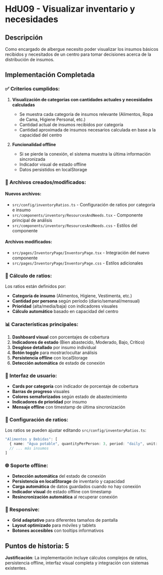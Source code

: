# HdU09 - Visualizar inventario y necesidades

## Descripción
Como encargado de albergue necesito poder visualizar los insumos básicos recibidos y necesitados de un centro para tomar decisiones acerca de la distribución de insumos.

## Implementación Completada

### ✅ Criterios cumplidos:

1. **Visualización de categorías con cantidades actuales y necesidades calculadas**
   - Se muestra cada categoría de insumos relevante (Alimentos, Ropa de Cama, Higiene Personal, etc.)
   - Cantidad actual de insumos recibidos por categoría
   - Cantidad aproximada de insumos necesarios calculada en base a la capacidad del centro

2. **Funcionalidad offline**
   - Si se pierde la conexión, el sistema muestra la última información sincronizada
   - Indicador visual de estado offline
   - Datos persistidos en localStorage

### 📁 Archivos creados/modificados:

#### Nuevos archivos:
- `src/config/inventoryRatios.ts` - Configuración de ratios por categoría e insumo
- `src/components/inventory/ResourcesAndNeeds.tsx` - Componente principal de análisis
- `src/components/inventory/ResourcesAndNeeds.css` - Estilos del componente

#### Archivos modificados:
- `src/pages/InventoryPage/InventoryPage.tsx` - Integración del nuevo componente
- `src/pages/InventoryPage/InventoryPage.css` - Estilos adicionales

### 🧮 Cálculo de ratios:

Los ratios están definidos por:
- **Categoría de insumo** (Alimentos, Higiene, Vestimenta, etc.)
- **Cantidad por persona** según período (diario/semanal/mensual)
- **Prioridad** (alta/media/baja) con indicadores visuales
- **Cálculo automático** basado en capacidad del centro

### 📊 Características principales:

1. **Dashboard visual** con porcentajes de cobertura
2. **Indicadores de estado** (Bien abastecido, Moderado, Bajo, Crítico)
3. **Desglose detallado** por insumo individual
4. **Botón toggle** para mostrar/ocultar análisis
5. **Persistencia offline** con localStorage
6. **Detección automática** de estado de conexión

### 🎨 Interfaz de usuario:

- **Cards por categoría** con indicador de porcentaje de cobertura
- **Barras de progreso** visuales
- **Colores semaforizados** según estado de abastecimiento
- **Indicadores de prioridad** por insumo
- **Mensaje offline** con timestamp de última sincronización

### 🔧 Configuración de ratios:

Los ratios se pueden ajustar editando `src/config/inventoryRatios.ts`:

```typescript
"Alimentos y Bebidas": [
  { name: "Agua potable", quantityPerPerson: 3, period: "daily", unit: "litros", priority: "high" },
  // ... más insumos
]
```

### 🌐 Soporte offline:

- **Detección automática** del estado de conexión
- **Persistencia en localStorage** de inventario y capacidad
- **Carga automática** de datos guardados cuando no hay conexión
- **Indicador visual** de estado offline con timestamp
- **Resincronización automática** al recuperar conexión

### 📱 Responsive:

- **Grid adaptativo** para diferentes tamaños de pantalla
- **Layout optimizado** para móviles y tablets
- **Botones accesibles** con tooltips informativos

## Puntos de historia: 5
**Justificación**: La implementación incluye cálculos complejos de ratios, persistencia offline, interfaz visual completa y integración con sistemas existentes.